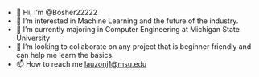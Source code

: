 - 👋 Hi, I’m @Bosher22222
- 👀 I’m interested in Machine Learning and the future of the industry.
- 🌱 I’m currently majoring in Computer Engineering at Michigan State University
- 💞️ I’m looking to collaborate on any project that is beginner friendly and can help me learn the basics.  
- 📫 How to reach me lauzonj1@msu.edu

<!---
Bosher22222/Bosher22222 is a ✨ special ✨ repository because its `README.md` (this file) appears on your GitHub profile.
You can click the Preview link to take a look at your changes.
--->
